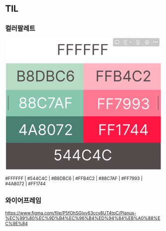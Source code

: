 # TIL

## 컬러팔레트
![image.png](./image.png)

#FFFFFF |   #544C4C |   #B8DBC6 |   #FFB4C2 |   #88C7AF |   #FF7993 |   #4A8072 |   #FF1744

## 와이어프레임
https://www.figma.com/file/P5fOhSGIxv63ccy8UT4tpC/Planus-%EC%99%80%EC%9D%B4%EC%96%B4%ED%94%84%EB%A0%88%EC%9E%84
